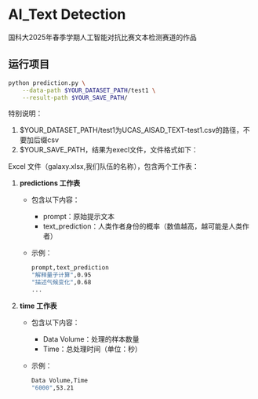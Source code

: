 # AI_Text Detection

国科大2025年春季学期人工智能对抗比赛文本检测赛道的作品

## 运行项目

```bash
python prediction.py \
    --data-path $YOUR_DATASET_PATH/test1 \
    --result-path $YOUR_SAVE_PATH/
```

特别说明：

1. $YOUR_DATASET_PATH/test1为UCAS_AISAD_TEXT-test1.csv的路径，不要加后缀csv
2. $YOUR_SAVE_PATH，结果为execl文件，文件格式如下：

Excel 文件（galaxy.xlsx,我们队伍的名称），包含两个工作表：

1. **predictions 工作表**

   - 包含以下内容：

     - prompt：原始提示文本
     - text_prediction：人类作者身份的概率（数值越高，越可能是人类作者）

   - 示例：

     ```bash
     prompt,text_prediction
     "解释量子计算",0.95
     "描述气候变化",0.68
     ...
     ```

2. **time 工作表**

   - 包含以下内容：

     - Data Volume：处理的样本数量
     - Time：总处理时间（单位：秒）

   - 示例：

     ```bash
     Data Volume,Time
     "6000",53.21
     ```

